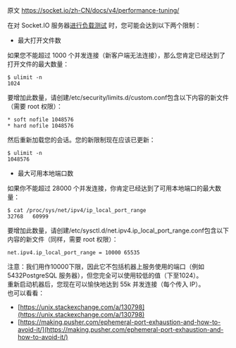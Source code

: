 原文 https://socket.io/zh-CN/docs/v4/performance-tuning/


在对 Socket.IO 服务器[进行负载测试](https://socket.io/zh-CN/docs/v4/load-testing/) 时，您可能会达到以下两个限制：

- 最大打开文件数

如果您不能超过 1000 个并发连接（新客户端无法连接），那么您肯定已经达到了打开文件的最大数量：

```
$ ulimit -n
1024
```

要增加此数量，请创建/etc/security/limits.d/custom.conf包含以下内容的新文件（需要 root 权限）：

```
* soft nofile 1048576
* hard nofile 1048576
```

然后重新加载您的会话。您的新限制现在应该已更新：

```
$ ulimit -n
1048576
```

- 最大可用本地端口数

如果你不能超过 28000 个并发连接，你肯定已经达到了可用本地端口的最大数量：

```
$ cat /proc/sys/net/ipv4/ip_local_port_range
32768   60999
```

要增加此数量，请创建/etc/sysctl.d/net.ipv4.ip_local_port_range.conf包含以下内容的新文件（同样，需要 root 权限）：

```
net.ipv4.ip_local_port_range = 10000 65535
```

注意：我们用作10000下限，因此它不包括机器上服务使用的端口（例如5432PostgreSQL 服务器），但您完全可以使用较低的值（下至1024）。<br />重新启动机器后，您现在可以愉快地达到 55k 并发连接（每个传入 IP）。<br />也可以看看：

- [https://unix.stackexchange.com/a/130798](https://unix.stackexchange.com/a/130798)
- [https://making.pusher.com/ephemeral-port-exhaustion-and-how-to-avoid-it/](https://making.pusher.com/ephemeral-port-exhaustion-and-how-to-avoid-it/)
